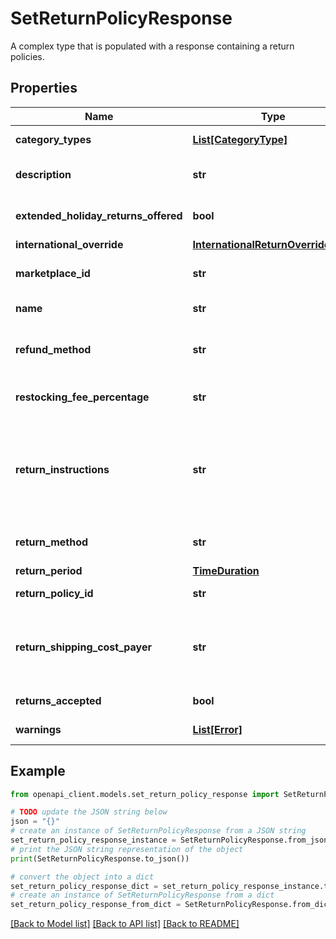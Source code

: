 # SetReturnPolicyResponse

A complex type that is populated with a response containing a return policies.

## Properties

Name | Type | Description | Notes
------------ | ------------- | ------------- | -------------
**category_types** | [**List[CategoryType]**](CategoryType.md) | This field always returns &lt;code&gt;ALL_EXCLUDING_MOTORS_VEHICLES&lt;/code&gt; for return business policies, since return business policies are not applicable to motor vehicle listings. | [optional] 
**description** | **str** | A seller-defined description of the return business policy. This description is only for the seller&#39;s use, and is not exposed on any eBay pages. This field is returned if set for the policy. &lt;br/&gt;&lt;br/&gt;&lt;b&gt;Max length&lt;/b&gt;: 250 | [optional] 
**extended_holiday_returns_offered** | **bool** | &lt;p class&#x3D;\&quot;tablenote\&quot;&gt;&lt;span  style&#x3D;\&quot;color: #dd1e31;\&quot;&gt;&lt;b&gt;Important!&lt;/b&gt;&lt;/span&gt; This field is deprecated, since eBay no longer supports extended holiday returns. This field should no longer be returned.&lt;/p&gt;  | [optional] 
**international_override** | [**InternationalReturnOverrideType**](InternationalReturnOverrideType.md) |  | [optional] 
**marketplace_id** | **str** | The ID of the eBay marketplace to which this return business policy applies. For implementation help, refer to &lt;a href&#x3D;&#39;https://developer.ebay.com/api-docs/sell/account/types/ba:MarketplaceIdEnum&#39;&gt;eBay API documentation&lt;/a&gt; | [optional] 
**name** | **str** | A seller-defined name for this return business policy. Names must be unique for policies assigned to the same marketplace.&lt;br /&gt;&lt;br /&gt;&lt;b&gt;Max length:&lt;/b&gt; 64 | [optional] 
**refund_method** | **str** | If a seller indicates that they will accept buyer returns, this value will be &lt;code&gt;MONEY_BACK&lt;/code&gt;. For implementation help, refer to &lt;a href&#x3D;&#39;https://developer.ebay.com/api-docs/sell/account/types/api:RefundMethodEnum&#39;&gt;eBay API documentation&lt;/a&gt; | [optional] 
**restocking_fee_percentage** | **str** | &lt;p class&#x3D;\&quot;tablenote\&quot;&gt;&lt;span  style&#x3D;\&quot;color: #dd1e31;\&quot;&gt;&lt;b&gt;Important!&lt;/b&gt;&lt;/span&gt; This field is deprecated, since eBay no longer allows sellers to charge a restocking fee for buyer remorse returns.&lt;/p&gt; | [optional] 
**return_instructions** | **str** | This text-based field provides more details on seller-specified return instructions. &lt;p class&#x3D;\&quot;tablenote\&quot;&gt;&lt;span  style&#x3D;\&quot;color: #dd1e31;\&quot;&gt;&lt;b&gt;Important!&lt;/b&gt;&lt;/span&gt; This field is no longer supported on many eBay marketplaces. To see if a marketplace and eBay category does support this field, call &lt;a href&#x3D;\&quot;/api-docs/sell/metadata/resources/marketplace/methods/getReturnPolicies\&quot;&gt;getReturnPolicies&lt;/a&gt; method of the &lt;b&gt;Metadata API&lt;/b&gt;. Then you will look for the &lt;b&gt;policyDescriptionEnabled&lt;/b&gt; field with a value of &lt;code&gt;true&lt;/code&gt; for the eBay category.&lt;/span&gt;&lt;/p&gt;&lt;br/&gt;&lt;b&gt;Max length&lt;/b&gt;: 5000 (8000 for DE) | [optional] 
**return_method** | **str** | This field will be returned if the seller is willing and able to offer a replacement item as an alternative to &#39;Money Back&#39;. For implementation help, refer to &lt;a href&#x3D;&#39;https://developer.ebay.com/api-docs/sell/account/types/api:ReturnMethodEnum&#39;&gt;eBay API documentation&lt;/a&gt; | [optional] 
**return_period** | [**TimeDuration**](TimeDuration.md) |  | [optional] 
**return_policy_id** | **str** | A unique eBay-assigned ID for a return business policy. This ID is generated when the policy is created. | [optional] 
**return_shipping_cost_payer** | **str** | This field indicates who is responsible for paying for the shipping charges for returned items. The field can be set to either &lt;code&gt;BUYER&lt;/code&gt; or &lt;code&gt;SELLER&lt;/code&gt;.  &lt;br/&gt;&lt;br/&gt;Note that the seller is always responsible for return shipping costs for SNAD-related issues.  &lt;br/&gt;&lt;br/&gt;This container will be returned unless the business policy states that the seller does not accept returns. For implementation help, refer to &lt;a href&#x3D;&#39;https://developer.ebay.com/api-docs/sell/account/types/api:ReturnShippingCostPayerEnum&#39;&gt;eBay API documentation&lt;/a&gt; | [optional] 
**returns_accepted** | **bool** | If set to &lt;code&gt;true&lt;/code&gt;, the seller accepts returns. If set to &lt;code&gt;false&lt;/code&gt;, this field indicates that the seller does not accept returns. | [optional] 
**warnings** | [**List[Error]**](Error.md) | An array of one or more errors or warnings that were generated during the processing of the request. If there were no issues with the request, this array will return empty. | [optional] 

## Example

```python
from openapi_client.models.set_return_policy_response import SetReturnPolicyResponse

# TODO update the JSON string below
json = "{}"
# create an instance of SetReturnPolicyResponse from a JSON string
set_return_policy_response_instance = SetReturnPolicyResponse.from_json(json)
# print the JSON string representation of the object
print(SetReturnPolicyResponse.to_json())

# convert the object into a dict
set_return_policy_response_dict = set_return_policy_response_instance.to_dict()
# create an instance of SetReturnPolicyResponse from a dict
set_return_policy_response_from_dict = SetReturnPolicyResponse.from_dict(set_return_policy_response_dict)
```
[[Back to Model list]](../README.md#documentation-for-models) [[Back to API list]](../README.md#documentation-for-api-endpoints) [[Back to README]](../README.md)


